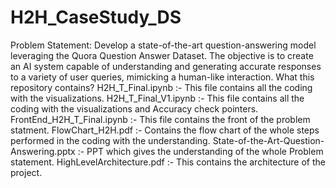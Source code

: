 # H2H_CaseStudy_DS
Problem Statement: Develop a state-of-the-art question-answering model leveraging the Quora Question Answer Dataset. The objective is to create an AI system capable of understanding and generating accurate responses to a variety of user queries, mimicking a human-like interaction.
What this repository contains?
H2H_T_Final.ipynb :- This file contains all the coding with the visualizations.
H2H_T_Final_V1.ipynb :- This file contains all the coding with the visualizations and Accuracy check pointers.
FrontEnd_H2H_T_Final.ipynb :- This file contains the front of the problem statment.
FlowChart_H2H.pdf :- Contains the flow chart of the whole steps performed in the coding with the understanding.
State-of-the-Art-Question-Answering.pptx :- PPT which gives the understanding of the whole Problem statement.
HighLevelArchitecture.pdf :- This contains the architecture of the project.

